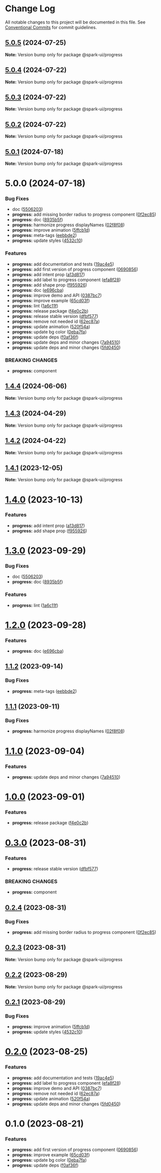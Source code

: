 # Change Log

All notable changes to this project will be documented in this file.
See [Conventional Commits](https://conventionalcommits.org) for commit guidelines.

## [5.0.5](https://github.com/adevinta/spark/compare/v5.0.4...v5.0.5) (2024-07-25)

**Note:** Version bump only for package @spark-ui/progress

## [5.0.4](https://github.com/adevinta/spark/compare/v5.0.3...v5.0.4) (2024-07-22)

**Note:** Version bump only for package @spark-ui/progress

## [5.0.3](https://github.com/adevinta/spark/compare/v5.0.2...v5.0.3) (2024-07-22)

**Note:** Version bump only for package @spark-ui/progress

## [5.0.2](https://github.com/adevinta/spark/compare/v5.0.1...v5.0.2) (2024-07-22)

**Note:** Version bump only for package @spark-ui/progress

## [5.0.1](https://github.com/adevinta/spark/compare/v5.0.0...v5.0.1) (2024-07-18)

**Note:** Version bump only for package @spark-ui/progress

# 5.0.0 (2024-07-18)

### Bug Fixes

- doc ([5506203](https://github.com/adevinta/spark/commit/55062039dc67c3532be42a4661540052094163d9))
- **progress:** add missing border radius to progress component ([0f2ec85](https://github.com/adevinta/spark/commit/0f2ec85382a694cf24eb9aab0bbc0f202b6945dd))
- **progress:** doc ([8935b5f](https://github.com/adevinta/spark/commit/8935b5f5e8f162530af2ea1d8b9d8fee5600d23c))
- **progress:** harmonize progress displayNames ([02f8f08](https://github.com/adevinta/spark/commit/02f8f083b7c43827345a7b28b44d05f9aaf12b2b))
- **progress:** improve animation ([5ffcb1d](https://github.com/adevinta/spark/commit/5ffcb1dddebf1feb1f5634832ad0ca91a639ac10))
- **progress:** meta-tags ([eebbde2](https://github.com/adevinta/spark/commit/eebbde2e052342d99f01049f90851b0a3a993e86))
- **progress:** update styles ([4532c10](https://github.com/adevinta/spark/commit/4532c100361a6314e6de5be76f0e13b1017701a0))

### Features

- **progress:** add documentation and tests ([19ac4e5](https://github.com/adevinta/spark/commit/19ac4e5f08d2dbb38415ae4ca4e2000d75a59506))
- **progress:** add first version of progress component ([0690856](https://github.com/adevinta/spark/commit/06908564b6870408f9e03a4ea52a91518c4fcbc5))
- **progress:** add intent prop ([a13d817](https://github.com/adevinta/spark/commit/a13d817cb512c083bb77907c06a9be1ed128f68a))
- **progress:** add label to progress component ([efa8f28](https://github.com/adevinta/spark/commit/efa8f289ef1dc7379a297d0c2c8e74c87b6194cc))
- **progress:** add shape prop ([f955926](https://github.com/adevinta/spark/commit/f955926a099b5bc1778ed61edb7228b8bb24d570))
- **progress:** doc ([e696cba](https://github.com/adevinta/spark/commit/e696cbafaf9abc2f0a5e3224256489734ed3841b))
- **progress:** improve demo and API ([0387bc7](https://github.com/adevinta/spark/commit/0387bc7bc32b5f3bc976b9b9a172b1b62389ee4e))
- **progress:** improve example ([65cd03f](https://github.com/adevinta/spark/commit/65cd03f51288a7ab7589ec7f90e2977b4286d705))
- **progress:** lint ([1a6c11f](https://github.com/adevinta/spark/commit/1a6c11f4b81e204b47c189cc0afb8458e7eb84b0))
- **progress:** release package ([f4e0c2b](https://github.com/adevinta/spark/commit/f4e0c2bced257f119208f5e42c5d5879744b9e6d))
- **progress:** release stable version ([dfbf577](https://github.com/adevinta/spark/commit/dfbf577681e51851065b88a96f20c406bfaf6976))
- **progress:** remove not needed id ([62ec87a](https://github.com/adevinta/spark/commit/62ec87a90c2c384a5b98335d4f79b30cc76eb916))
- **progress:** update animation ([520f54a](https://github.com/adevinta/spark/commit/520f54af5f2586725cd56bc2434dae6d5385d968))
- **progress:** update bg color ([0eba7fa](https://github.com/adevinta/spark/commit/0eba7fa8b1684638f9433fecf06d72d2540641dc))
- **progress:** update deps ([f0af36f](https://github.com/adevinta/spark/commit/f0af36f761d1be70554ccf1fadbf89299a9371e7))
- **progress:** update deps and minor changes ([7a94510](https://github.com/adevinta/spark/commit/7a94510d68a7796050213e5f61ae24b4bfad55c2))
- **progress:** update deps and minor changes ([5fd0450](https://github.com/adevinta/spark/commit/5fd04503bc7d6d6ea76c2eb4e80340ad52946c76))

### BREAKING CHANGES

- **progress:** component

## [1.4.4](https://github.com/adevinta/spark/compare/@spark-ui/progress@1.4.3...@spark-ui/progress@1.4.4) (2024-06-06)

**Note:** Version bump only for package @spark-ui/progress

## [1.4.3](https://github.com/adevinta/spark/compare/@spark-ui/progress@1.4.2...@spark-ui/progress@1.4.3) (2024-04-29)

**Note:** Version bump only for package @spark-ui/progress

## [1.4.2](https://github.com/adevinta/spark/compare/@spark-ui/progress@1.4.1...@spark-ui/progress@1.4.2) (2024-04-22)

**Note:** Version bump only for package @spark-ui/progress

## [1.4.1](https://github.com/adevinta/spark/compare/@spark-ui/progress@1.4.0...@spark-ui/progress@1.4.1) (2023-12-05)

**Note:** Version bump only for package @spark-ui/progress

# [1.4.0](https://github.com/adevinta/spark/compare/@spark-ui/progress@1.3.0...@spark-ui/progress@1.4.0) (2023-10-13)

### Features

- **progress:** add intent prop ([a13d817](https://github.com/adevinta/spark/commit/a13d817cb512c083bb77907c06a9be1ed128f68a))
- **progress:** add shape prop ([f955926](https://github.com/adevinta/spark/commit/f955926a099b5bc1778ed61edb7228b8bb24d570))

# [1.3.0](https://github.com/adevinta/spark/compare/@spark-ui/progress@1.2.0...@spark-ui/progress@1.3.0) (2023-09-29)

### Bug Fixes

- doc ([5506203](https://github.com/adevinta/spark/commit/55062039dc67c3532be42a4661540052094163d9))
- **progress:** doc ([8935b5f](https://github.com/adevinta/spark/commit/8935b5f5e8f162530af2ea1d8b9d8fee5600d23c))

### Features

- **progress:** lint ([1a6c11f](https://github.com/adevinta/spark/commit/1a6c11f4b81e204b47c189cc0afb8458e7eb84b0))

# [1.2.0](https://github.com/adevinta/spark/compare/@spark-ui/progress@1.1.2...@spark-ui/progress@1.2.0) (2023-09-28)

### Features

- **progress:** doc ([e696cba](https://github.com/adevinta/spark/commit/e696cbafaf9abc2f0a5e3224256489734ed3841b))

## [1.1.2](https://github.com/adevinta/spark/compare/@spark-ui/progress@1.1.1...@spark-ui/progress@1.1.2) (2023-09-14)

### Bug Fixes

- **progress:** meta-tags ([eebbde2](https://github.com/adevinta/spark/commit/eebbde2e052342d99f01049f90851b0a3a993e86))

## [1.1.1](https://github.com/adevinta/spark/compare/@spark-ui/progress@1.1.0...@spark-ui/progress@1.1.1) (2023-09-11)

### Bug Fixes

- **progress:** harmonize progress displayNames ([02f8f08](https://github.com/adevinta/spark/commit/02f8f083b7c43827345a7b28b44d05f9aaf12b2b))

# [1.1.0](https://github.com/adevinta/spark/compare/@spark-ui/progress@1.0.0...@spark-ui/progress@1.1.0) (2023-09-04)

### Features

- **progress:** update deps and minor changes ([7a94510](https://github.com/adevinta/spark/commit/7a94510d68a7796050213e5f61ae24b4bfad55c2))

# [1.0.0](https://github.com/adevinta/spark/compare/@spark-ui/progress@0.3.0...@spark-ui/progress@1.0.0) (2023-09-01)

### Features

- **progress:** release package ([f4e0c2b](https://github.com/adevinta/spark/commit/f4e0c2bced257f119208f5e42c5d5879744b9e6d))

# [0.3.0](https://github.com/adevinta/spark/compare/@spark-ui/progress@0.2.4...@spark-ui/progress@0.3.0) (2023-08-31)

### Features

- **progress:** release stable version ([dfbf577](https://github.com/adevinta/spark/commit/dfbf577681e51851065b88a96f20c406bfaf6976))

### BREAKING CHANGES

- **progress:** component

## [0.2.4](https://github.com/adevinta/spark/compare/@spark-ui/progress@0.2.3...@spark-ui/progress@0.2.4) (2023-08-31)

### Bug Fixes

- **progress:** add missing border radius to progress component ([0f2ec85](https://github.com/adevinta/spark/commit/0f2ec85382a694cf24eb9aab0bbc0f202b6945dd))

## [0.2.3](https://github.com/adevinta/spark/compare/@spark-ui/progress@0.2.2...@spark-ui/progress@0.2.3) (2023-08-31)

**Note:** Version bump only for package @spark-ui/progress

## [0.2.2](https://github.com/adevinta/spark/compare/@spark-ui/progress@0.2.1...@spark-ui/progress@0.2.2) (2023-08-29)

**Note:** Version bump only for package @spark-ui/progress

## [0.2.1](https://github.com/adevinta/spark/compare/@spark-ui/progress@0.2.0...@spark-ui/progress@0.2.1) (2023-08-29)

### Bug Fixes

- **progress:** improve animation ([5ffcb1d](https://github.com/adevinta/spark/commit/5ffcb1dddebf1feb1f5634832ad0ca91a639ac10))
- **progress:** update styles ([4532c10](https://github.com/adevinta/spark/commit/4532c100361a6314e6de5be76f0e13b1017701a0))

# [0.2.0](https://github.com/adevinta/spark/compare/@spark-ui/progress@0.1.0...@spark-ui/progress@0.2.0) (2023-08-25)

### Features

- **progress:** add documentation and tests ([19ac4e5](https://github.com/adevinta/spark/commit/19ac4e5f08d2dbb38415ae4ca4e2000d75a59506))
- **progress:** add label to progress component ([efa8f28](https://github.com/adevinta/spark/commit/efa8f289ef1dc7379a297d0c2c8e74c87b6194cc))
- **progress:** improve demo and API ([0387bc7](https://github.com/adevinta/spark/commit/0387bc7bc32b5f3bc976b9b9a172b1b62389ee4e))
- **progress:** remove not needed id ([62ec87a](https://github.com/adevinta/spark/commit/62ec87a90c2c384a5b98335d4f79b30cc76eb916))
- **progress:** update animation ([520f54a](https://github.com/adevinta/spark/commit/520f54af5f2586725cd56bc2434dae6d5385d968))
- **progress:** update deps and minor changes ([5fd0450](https://github.com/adevinta/spark/commit/5fd04503bc7d6d6ea76c2eb4e80340ad52946c76))

# 0.1.0 (2023-08-21)

### Features

- **progress:** add first version of progress component ([0690856](https://github.com/adevinta/spark/commit/06908564b6870408f9e03a4ea52a91518c4fcbc5))
- **progress:** improve example ([65cd03f](https://github.com/adevinta/spark/commit/65cd03f51288a7ab7589ec7f90e2977b4286d705))
- **progress:** update bg color ([0eba7fa](https://github.com/adevinta/spark/commit/0eba7fa8b1684638f9433fecf06d72d2540641dc))
- **progress:** update deps ([f0af36f](https://github.com/adevinta/spark/commit/f0af36f761d1be70554ccf1fadbf89299a9371e7))
